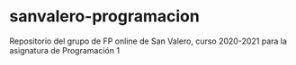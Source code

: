 # sanvalero-programacion
Repositorio del grupo de FP online de San Valero, curso 2020-2021 para la asignatura de Programación 1
